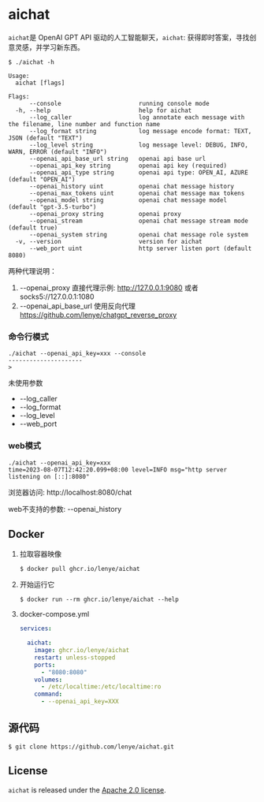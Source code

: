 # aichat

`aichat`是 OpenAI GPT API 驱动的人工智能聊天，`aichat`: 获得即时答案，寻找创意灵感，并学习新东西。

```shell
$ ./aichat -h

Usage:
  aichat [flags]

Flags:
      --console                      running console mode
  -h, --help                         help for aichat
      --log_caller                   log annotate each message with the filename, line number and function name
      --log_format string            log message encode format: TEXT, JSON (default "TEXT")
      --log_level string             log message level: DEBUG, INFO, WARN, ERROR (default "INFO")
      --openai_api_base_url string   openai api base url
      --openai_api_key string        openai api key (required)
      --openai_api_type string       openai api type: OPEN_AI, AZURE (default "OPEN_AI")
      --openai_history uint          openai chat message history
      --openai_max_tokens uint       openai chat message max tokens
      --openai_model string          openai chat message model (default "gpt-3.5-turbo")
      --openai_proxy string          openai proxy
      --openai_stream                openai chat message stream mode (default true)
      --openai_system string         openai chat message role system
  -v, --version                      version for aichat
      --web_port uint                http server listen port (default 8080)
```

两种代理说明：

1. --openai_proxy 直接代理示例: http://127.0.0.1:9080 或者 socks5://127.0.0.1:1080
2. --openai_api_base_url 使用反向代理 https://github.com/lenye/chatgpt_reverse_proxy

### 命令行模式

```shell
./aichat --openai_api_key=xxx --console
---------------------
>
```

未使用参数

* --log_caller
* --log_format
* --log_level
* --web_port

### web模式

```shell
./aichat --openai_api_key=xxx
time=2023-08-07T12:42:20.099+08:00 level=INFO msg="http server listening on [::]:8080"
```

浏览器访问: http://localhost:8080/chat

web不支持的参数: --openai_history

## Docker

1. 拉取容器映像
   ```shell
   $ docker pull ghcr.io/lenye/aichat
   ```

1. 开始运行它
   ```shell
   $ docker run --rm ghcr.io/lenye/aichat --help
   ```

1. docker-compose.yml
   ```yaml
   services:
   
     aichat:
       image: ghcr.io/lenye/aichat
       restart: unless-stopped
       ports:
         - "8080:8080"    
       volumes:
         - /etc/localtime:/etc/localtime:ro
       command:
         - --openai_api_key=XXX
   
   ```

## 源代码

```shell
$ git clone https://github.com/lenye/aichat.git
```

## License

`aichat` is released under the [Apache 2.0 license](https://github.com/lenye/aichat/blob/v0.3.0/LICENSE). 